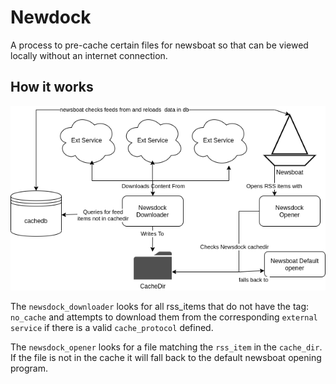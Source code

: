 # Newdock
A process to pre-cache certain files for newsboat so that can be viewed locally without an internet connection.

## How it works
![newsdock erd](assets/newsdock_erd.png)

The `newsdock_downloader` looks for all rss_items that do not have the tag: `no_cache` and attempts to download them from the corresponding `external service` if there is a valid `cache_protocol` defined.

The `newsdock_opener` looks for a file matching the `rss_item` in the `cache_dir`.
 If the file is not in the cache it will fall back to the default newsboat opening program.
